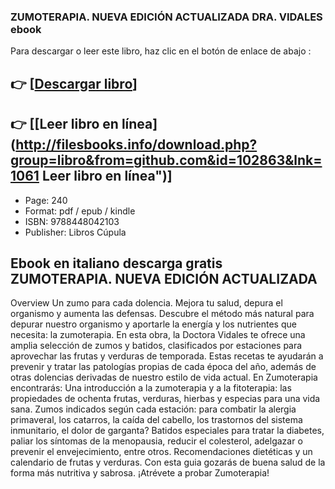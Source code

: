 ### ZUMOTERAPIA. NUEVA EDICIÓN ACTUALIZADA DRA. VIDALES ebook

Para descargar o leer este libro, haz clic en el botón de enlace de abajo :

## 👉  [**[Descargar libro](http://filesbooks.info/download.php?group=libro&from=github.com&id=102863&lnk=1061 "Descargar libro")**]

## 👉  [**[Leer libro en línea](http://filesbooks.info/download.php?group=libro&from=github.com&id=102863&lnk=1061 Leer libro en línea")**]




* Page: 240
* Format: pdf / epub / kindle
* ISBN: 9788448042103
* Publisher: Libros Cúpula

## Ebook en italiano descarga gratis ZUMOTERAPIA. NUEVA EDICIÓN ACTUALIZADA

Overview
Un zumo para cada dolencia. Mejora tu salud, depura el organismo y aumenta las defensas. Descubre el método más natural para depurar nuestro organismo y aportarle la energía y los nutrientes que necesita: la zumoterapia. En esta obra, la Doctora Vidales te ofrece una amplia selección de zumos y batidos, clasificados por estaciones para aprovechar las frutas y verduras de temporada. Estas recetas te ayudarán a prevenir y tratar las patologías propias de cada época del año, además de otras dolencias derivadas de nuestro estilo de vida actual. En Zumoterapia encontrarás:  Una introducción a la zumoterapia y a la fitoterapia: las propiedades de ochenta frutas, verduras, hierbas y especias para una vida sana. Zumos indicados según cada estación: para combatir la alergia primaveral, los catarros, la caída del cabello, los trastornos del sistema inmunitario, el dolor de garganta? Batidos especiales para tratar la diabetes, paliar los síntomas de la menopausia, reducir el colesterol, adelgazar o prevenir el envejecimiento, entre otros. Recomendaciones dietéticas y un calendario de frutas y verduras.  Con esta guia gozarás de buena salud de la forma más nutritiva y sabrosa. ¡Atrévete a probar Zumoterapia!



